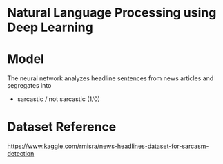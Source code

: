 # Natural Language Processing using Deep Learning

# Model
The neural network analyzes headline sentences from news articles and segregates into 
- sarcastic / not sarcastic (1/0)

# Dataset Reference
https://www.kaggle.com/rmisra/news-headlines-dataset-for-sarcasm-detection
